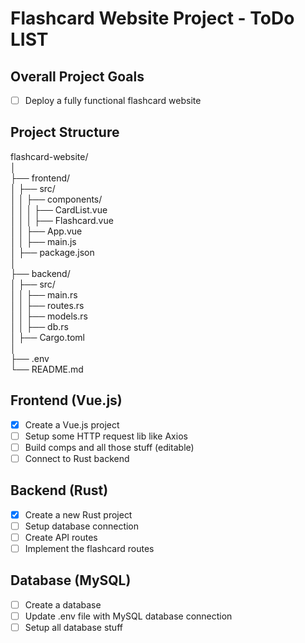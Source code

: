 # Flashcard Website Project - ToDo LIST

## Overall Project Goals

- [ ] Deploy a fully functional flashcard website

## Project Structure

flashcard-website/  
│  
├── frontend/  
│ ├── src/  
│ │ ├── components/  
│ │ │ ├── CardList.vue  
│ │ │ ├── Flashcard.vue  
│ │ ├── App.vue  
│ │ ├── main.js  
│ ├── package.json  
│  
├── backend/  
│ ├── src/  
│ │ ├── main.rs  
│ │ ├── routes.rs  
│ │ ├── models.rs  
│ │ ├── db.rs  
│ ├── Cargo.toml  
│  
├── .env  
└── README.md  

## Frontend (Vue.js)

- [x] Create a Vue.js project
- [ ] Setup some HTTP request lib like Axios
- [ ] Build comps and all those stuff (editable)
- [ ] Connect to Rust backend

## Backend (Rust)

- [x] Create a new Rust project
- [ ] Setup database connection
- [ ] Create API routes
- [ ] Implement the flashcard routes

## Database (MySQL)

- [ ] Create a database
- [ ] Update .env file with MySQL database connection
- [ ] Setup all database stuff
